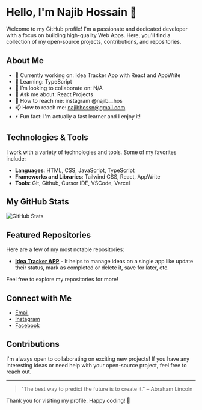 # Hello, I'm Najib Hossain 👋

Welcome to my GitHub profile! I'm a passionate and dedicated developer with a focus on building high-quality Web Apps. Here, you'll find a collection of my open-source projects, contributions, and repositories.

## About Me

- 🔭 Currently working on: Idea Tracker App with React and AppWrite
- 🌱 Learning: TypeScript
- 👯 I’m looking to collaborate on: N/A
- 🤔 Ask me about: React Projects
- 💬 How to reach me: instagram @najib__hos
- 📫 How to reach me: najibhossn@gmail.com
- ⚡ Fun fact: I'm actually a fast learner and I enjoy it!

## Technologies & Tools

I work with a variety of technologies and tools. Some of my favorites include:

- **Languages**: HTML, CSS, JavaScript, TypeScript
- **Frameworks and Libraries**: Tailwind CSS, React, AppWrite
- **Tools**: Git, Github, Cursor IDE, VSCode, Varcel

## My GitHub Stats

![GitHub Stats](https://github-readme-stats.vercel.app/api?username=NajibHos&show_icons=true&hide_title=true&count_private=true&hide=prs&theme=radical)

## Featured Repositories

Here are a few of my most notable repositories:

- [**Idea Tracker APP**](https://github.com/YOUR_USERNAME/project1) - It helps to manage ideas on a single app like update their status, mark as completed or delete it, save for later, etc.


Feel free to explore my repositories for more!

## Connect with Me


- [Email](mailto:najibhossn@gmail.com)
- [Instagram](https://www.instagram.com/najib__hos/)
- [Facebook](https://www.facebook.com/najibhere)

## Contributions

I'm always open to collaborating on exciting new projects! If you have any interesting ideas or need help with your open-source project, feel free to reach out.

---

> "The best way to predict the future is to create it." – Abraham Lincoln

Thank you for visiting my profile. Happy coding! 🚀
